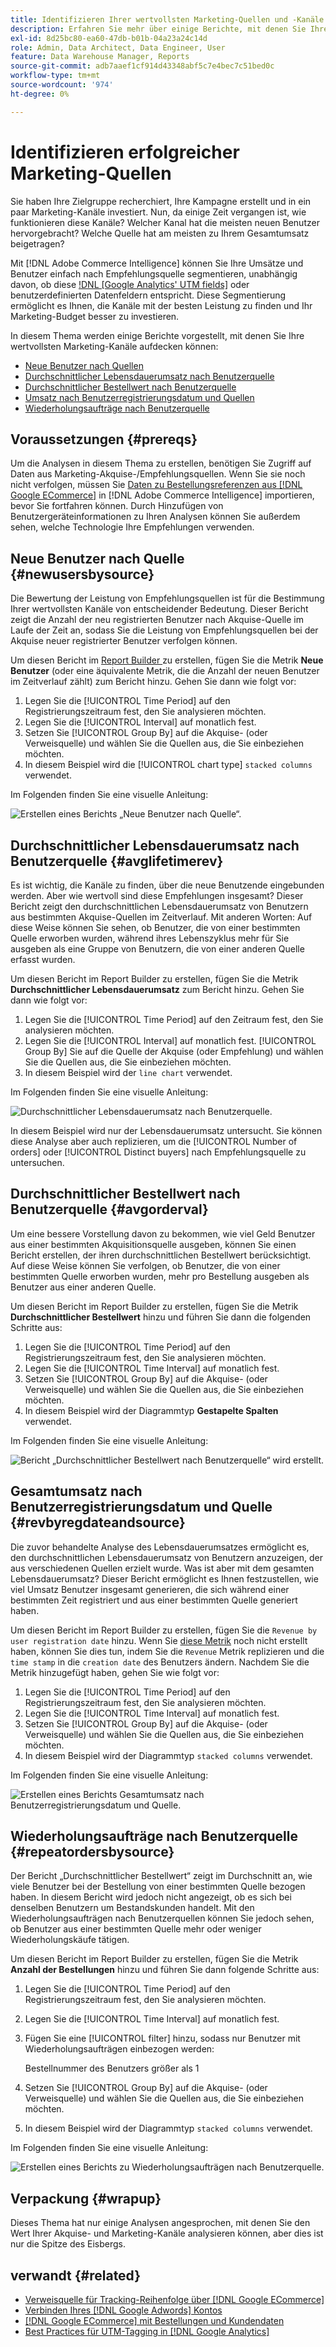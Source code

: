 ```yaml
---
title: Identifizieren Ihrer wertvollsten Marketing-Quellen und -Kanäle
description: Erfahren Sie mehr über einige Berichte, mit denen Sie Ihre wertvollsten Marketing-Kanäle aufdecken können.
exl-id: 8d25bc80-ea60-47db-b01b-04a23a24c14d
role: Admin, Data Architect, Data Engineer, User
feature: Data Warehouse Manager, Reports
source-git-commit: adb7aaef1cf914d43348abf5c7e4bec7c51bed0c
workflow-type: tm+mt
source-wordcount: '974'
ht-degree: 0%

---
```


# Identifizieren erfolgreicher Marketing-Quellen

Sie haben Ihre Zielgruppe recherchiert, Ihre Kampagne erstellt und in ein paar Marketing-Kanäle investiert. Nun, da einige Zeit vergangen ist, wie funktionieren diese Kanäle? Welcher Kanal hat die meisten neuen Benutzer hervorgebracht? Welche Quelle hat am meisten zu Ihrem Gesamtumsatz beigetragen?

Mit [!DNL Adobe Commerce Intelligence] können Sie Ihre Umsätze und Benutzer einfach nach Empfehlungsquelle segmentieren, unabhängig davon, ob diese [!DNL [Google Analytics' UTM fields]](https://support.google.com/analytics/answer/1191184?hl=en) oder benutzerdefinierten Datenfeldern entspricht. Diese Segmentierung ermöglicht es Ihnen, die Kanäle mit der besten Leistung zu finden und Ihr Marketing-Budget besser zu investieren.

In diesem Thema werden einige Berichte vorgestellt, mit denen Sie Ihre wertvollsten Marketing-Kanäle aufdecken können:

* [Neue Benutzer nach Quellen](#newusersbysource)
* [Durchschnittlicher Lebensdauerumsatz nach Benutzerquelle](#avglifetimerev)
* [Durchschnittlicher Bestellwert nach Benutzerquelle](#avgorderval)
* [Umsatz nach Benutzerregistrierungsdatum und Quellen](#revbyregdateandsource)
* [Wiederholungsaufträge nach Benutzerquelle](#repeatordersbysource)

## Voraussetzungen {#prereqs}

Um die Analysen in diesem Thema zu erstellen, benötigen Sie Zugriff auf Daten aus Marketing-Akquise-/Empfehlungsquellen. Wenn Sie sie noch nicht verfolgen, müssen Sie [Daten zu Bestellungsreferenzen aus [!DNL Google ECommerce]](../importing-data/integrations/google-ecommerce.md) in [!DNL Adobe Commerce Intelligence] importieren, bevor Sie fortfahren können. Durch Hinzufügen von Benutzergeräteinformationen zu Ihren Analysen können Sie außerdem sehen, welche Technologie Ihre Empfehlungen verwenden.

## Neue Benutzer nach Quelle {#newusersbysource}

Die Bewertung der Leistung von Empfehlungsquellen ist für die Bestimmung Ihrer wertvollsten Kanäle von entscheidender Bedeutung. Dieser Bericht zeigt die Anzahl der neu registrierten Benutzer nach Akquise-Quelle im Laufe der Zeit an, sodass Sie die Leistung von Empfehlungsquellen bei der Akquise neuer registrierter Benutzer verfolgen können.

Um diesen Bericht im [Report Builder ](../../tutorials/using-visual-report-builder.md) zu erstellen, fügen Sie die Metrik **Neue Benutzer** (oder eine äquivalente Metrik, die die Anzahl der neuen Benutzer im Zeitverlauf zählt) zum Bericht hinzu. Gehen Sie dann wie folgt vor:

1. Legen Sie die [!UICONTROL Time Period] auf den Registrierungszeitraum fest, den Sie analysieren möchten.
1. Legen Sie die [!UICONTROL Interval] auf monatlich fest.
1. Setzen Sie [!UICONTROL Group By] auf die Akquise- (oder Verweisquelle) und wählen Sie die Quellen aus, die Sie einbeziehen möchten.
1. In diesem Beispiel wird die [!UICONTROL chart type] `stacked columns` verwendet.

Im Folgenden finden Sie eine visuelle Anleitung:

![Erstellen eines Berichts „Neue Benutzer nach Quelle“.](../../assets/New_Users_by_source.gif)

## Durchschnittlicher Lebensdauerumsatz nach Benutzerquelle {#avglifetimerev}

Es ist wichtig, die Kanäle zu finden, über die neue Benutzende eingebunden werden. Aber wie wertvoll sind diese Empfehlungen insgesamt? Dieser Bericht zeigt den durchschnittlichen Lebensdauerumsatz von Benutzern aus bestimmten Akquise-Quellen im Zeitverlauf. Mit anderen Worten: Auf diese Weise können Sie sehen, ob Benutzer, die von einer bestimmten Quelle erworben wurden, während ihres Lebenszyklus mehr für Sie ausgeben als eine Gruppe von Benutzern, die von einer anderen Quelle erfasst wurden.

Um diesen Bericht im Report Builder zu erstellen, fügen Sie die Metrik **Durchschnittlicher Lebensdauerumsatz** zum Bericht hinzu. Gehen Sie dann wie folgt vor:

1. Legen Sie die [!UICONTROL Time Period] auf den Zeitraum fest, den Sie analysieren möchten.
1. Legen Sie die [!UICONTROL Interval] auf monatlich fest.
   [!UICONTROL Group By] Sie auf die Quelle der Akquise (oder Empfehlung) und wählen Sie die Quellen aus, die Sie einbeziehen möchten.
1. In diesem Beispiel wird der `line chart` verwendet.

Im Folgenden finden Sie eine visuelle Anleitung:

![Durchschnittlicher Lebensdauerumsatz nach Benutzerquelle ](../../assets/Lifetime_revenue_by_user_source.gif).

In diesem Beispiel wird nur der Lebensdauerumsatz untersucht. Sie können diese Analyse aber auch replizieren, um die [!UICONTROL Number of orders] oder [!UICONTROL Distinct buyers] nach Empfehlungsquelle zu untersuchen.

## Durchschnittlicher Bestellwert nach Benutzerquelle {#avgorderval}

Um eine bessere Vorstellung davon zu bekommen, wie viel Geld Benutzer aus einer bestimmten Akquisitionsquelle ausgeben, können Sie einen Bericht erstellen, der ihren durchschnittlichen Bestellwert berücksichtigt. Auf diese Weise können Sie verfolgen, ob Benutzer, die von einer bestimmten Quelle erworben wurden, mehr pro Bestellung ausgeben als Benutzer aus einer anderen Quelle.

Um diesen Bericht im Report Builder zu erstellen, fügen Sie die Metrik **Durchschnittlicher Bestellwert** hinzu und führen Sie dann die folgenden Schritte aus:

1. Legen Sie die [!UICONTROL Time Period] auf den Registrierungszeitraum fest, den Sie analysieren möchten.
1. Legen Sie die [!UICONTROL Time Interval] auf monatlich fest.
1. Setzen Sie [!UICONTROL Group By] auf die Akquise- (oder Verweisquelle) und wählen Sie die Quellen aus, die Sie einbeziehen möchten.
1. In diesem Beispiel wird der Diagrammtyp **Gestapelte Spalten** verwendet.

Im Folgenden finden Sie eine visuelle Anleitung:

![Bericht „Durchschnittlicher Bestellwert nach Benutzerquelle“ wird erstellt.](../../assets/Average_order_value_by_source.gif)

## Gesamtumsatz nach Benutzerregistrierungsdatum und Quelle {#revbyregdateandsource}

Die zuvor behandelte Analyse des Lebensdauerumsatzes ermöglicht es, den durchschnittlichen Lebensdauerumsatz von Benutzern anzuzeigen, der aus verschiedenen Quellen erzielt wurde. Was ist aber mit dem gesamten Lebensdauerumsatz? Dieser Bericht ermöglicht es Ihnen festzustellen, wie viel Umsatz Benutzer insgesamt generieren, die sich während einer bestimmten Zeit registriert und aus einer bestimmten Quelle generiert haben.

Um diesen Bericht im Report Builder zu erstellen, fügen Sie die `Revenue by user registration date` hinzu. Wenn Sie [diese Metrik](../../data-user/reports/ess-manage-data-metrics.md) noch nicht erstellt haben, können Sie dies tun, indem Sie die `Revenue` Metrik replizieren und die `time stamp` in die `creation date` des Benutzers ändern. Nachdem Sie die Metrik hinzugefügt haben, gehen Sie wie folgt vor:

1. Legen Sie die [!UICONTROL Time Period] auf den Registrierungszeitraum fest, den Sie analysieren möchten.
1. Legen Sie die [!UICONTROL Time Interval] auf monatlich fest.
1. Setzen Sie [!UICONTROL Group By] auf die Akquise- (oder Verweisquelle) und wählen Sie die Quellen aus, die Sie einbeziehen möchten.
1. In diesem Beispiel wird der Diagrammtyp `stacked columns` verwendet.

Im Folgenden finden Sie eine visuelle Anleitung:

![Erstellen eines Berichts Gesamtumsatz nach Benutzerregistrierungsdatum und Quelle.](../../assets/Revenue_by_user_registration_date_and_source.gif)

## Wiederholungsaufträge nach Benutzerquelle {#repeatordersbysource}

Der Bericht „Durchschnittlicher Bestellwert“ zeigt im Durchschnitt an, wie viele Benutzer bei der Bestellung von einer bestimmten Quelle bezogen haben. In diesem Bericht wird jedoch nicht angezeigt, ob es sich bei denselben Benutzern um Bestandskunden handelt. Mit den Wiederholungsaufträgen nach Benutzerquellen können Sie jedoch sehen, ob Benutzer aus einer bestimmten Quelle mehr oder weniger Wiederholungskäufe tätigen.

Um diesen Bericht im Report Builder [](../../tutorials/using-visual-report-builder.md) zu erstellen, fügen Sie die Metrik **Anzahl der Bestellungen** hinzu und führen Sie dann folgende Schritte aus:

1. Legen Sie die [!UICONTROL Time Period] auf den Registrierungszeitraum fest, den Sie analysieren möchten.
1. Legen Sie die [!UICONTROL Time Interval] auf monatlich fest.
1. Fügen Sie eine [!UICONTROL filter] hinzu, sodass nur Benutzer mit Wiederholungsaufträgen einbezogen werden:

   Bestellnummer des Benutzers größer als 1

1. Setzen Sie [!UICONTROL Group By] auf die Akquise- (oder Verweisquelle) und wählen Sie die Quellen aus, die Sie einbeziehen möchten.
1. In diesem Beispiel wird der Diagrammtyp `stacked columns` verwendet.

Im Folgenden finden Sie eine visuelle Anleitung:

![Erstellen eines Berichts zu Wiederholungsaufträgen nach Benutzerquelle.](../../assets/Repeat_orders_by_user_source.gif)


## Verpackung {#wrapup}

Dieses Thema hat nur einige Analysen angesprochen, mit denen Sie den Wert Ihrer Akquise- und Marketing-Kanäle analysieren können, aber dies ist nur die Spitze des Eisbergs.

## verwandt {#related}

* [Verweisquelle für Tracking-Reihenfolge über [!DNL Google ECommerce]](../importing-data/integrations/google-ecommerce.md)
* [Verbinden Ihres [!DNL Google Adwords] Kontos](../importing-data/integrations/google-adwords.md)
* [ [!DNL Google ECommerce]  mit Bestellungen und Kundendaten](../data-warehouse-mgr/bldg-google-ecomm-dim.md)
* [Best Practices für UTM-Tagging in [!DNL Google Analytics]](../../best-practices/utm-tagging-google.md)
